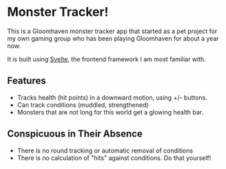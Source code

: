 # Monster Tracker!

This is a Gloomhaven monster tracker app that started as a pet project for my
own gaming group who has been playing Gloomhaven for about a year now.

It is built using [Svelte](https://svelte.dev), the frontend framework I am
most familiar with.

## Features

- Tracks health (hit points) in a downward motion, using +/- buttons.
- Can track conditions (muddled, strengthened)
- Monsters that are not long for this world get a glowing health bar.

## Conspicuous in Their Absence

- There is no round tracking or automatic removal of conditions
- There is no calculation of "hits" against conditions. Do that yourself!
